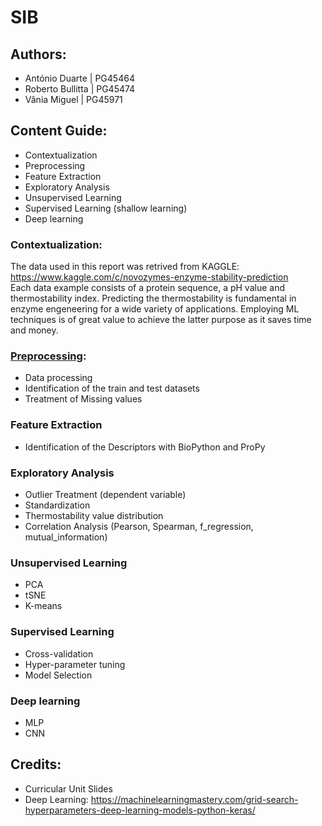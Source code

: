 # SIB

## Authors:
* António Duarte | PG45464
* Roberto Bullitta | PG45474
* Vânia Miguel | PG45971

## Content Guide:
* Contextualization
* Preprocessing 
* Feature Extraction
* Exploratory Analysis
* Unsupervised Learning
* Supervised Learning (shallow learning)
* Deep learning

### Contextualization:
The data used in this report was retrived from KAGGLE: https://www.kaggle.com/c/novozymes-enzyme-stability-prediction  
Each data example consists of a protein sequence, a pH value and thermostability index. Predicting the thermostability is fundamental in enzyme engeneering for a wide variety of applications. Employing ML techniques is of great value to achieve the latter purpose as it saves time and money.

### [Preprocessing](https://github.com/vaniamiguel13/SIB/blob/main/SIB_Report.ipynb): 
* Data processing
* Identification of the train and test datasets
* Treatment of Missing values

### Feature Extraction
* Identification of the Descriptors with BioPython and ProPy

### Exploratory Analysis
* Outlier Treatment (dependent variable)
* Standardization
* Thermostability value distribution 
* Correlation Analysis (Pearson, Spearman, f_regression, mutual_information)

### Unsupervised Learning
* PCA
* tSNE
* K-means

### Supervised Learning
* Cross-validation
* Hyper-parameter tuning
* Model Selection

### Deep learning
* MLP
* CNN

## Credits:
* Curricular Unit Slides
* Deep Learning: https://machinelearningmastery.com/grid-search-hyperparameters-deep-learning-models-python-keras/

